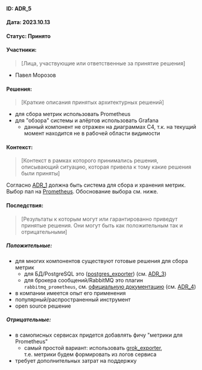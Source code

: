 #### ID: ADR_5

#### Дата: 2023.10.13

#### Статус: Принято

#### Участники:
> [Лица, участвующие или ответственные за принятие решения]
* Павел Морозов

#### Решения:
> [Краткие описания принятых архитектурных решений]
* для сбора метрик использовать Prometheus
* для "обзора" системы и алёртов использовать Grafana
  * данный компонент не отражен на диаграммах C4, т.к. на текущий момент находится не в рабочей области видимости

#### Контекст:
> [Контекст в рамках которого принимались решения, описывающий ситуацию, которая привела к тому какие решения были приняты]

Согласно [ADR_1](ADR/ADR_1.md) должна быть система для сбора и хранения метрик. Выбор пал на [Prometheus](https://prometheus.io). Обоснование выбора см. ниже.

#### Последствия:
> [Результаты к которым могут или гарантированно приведут принятые решения. Они могут быть как положительным так и отрицательными]

##### Положительные:
* для многих компонентов существуют готовые решения для сбора метрик
  * для БД/PostgreSQL это ([postgres_exporter](https://github.com/prometheus-community/postgres_exporter)) (см. [ADR_3](ADR_3.md))
  * для брокера сообщений/RabbitMQ это плагин `rabbitmq_prometheus`, см. [официальную документацию](https://www.rabbitmq.com/prometheus.html) (см. [ADR_4](ADR_4.md))
* в компании имеется опыт его применения
* популярный/распространенный инструмент
* open source решение

##### Отрицательные:
* в самописных сервисах придется добавлять фичу "метрики для Prometheus"
  * самый простой вариант: использовать [grok_exporter](https://github.com/fstab/grok_exporter),\
    т.е. метрики будем формировать из логов сервиса
* требует дополнительных затрат на поддержку
